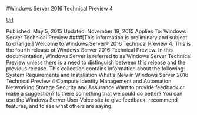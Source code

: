 #Windows Server 2016 Technical Preview 4

[Url](https://int.technet.microsoft.com/en-us/library/mt126143.aspx)

Published: May 5, 2015
Updated: November 19, 2015
Applies To: Windows Server Technical Preview
####[This information is preliminary and subject to change.]
Welcome to Windows Server® 2016 Technical Preview 4.
This is the fourth release of Windows Server 2016 Technical Preview. In this documentation, Windows Server is referred to as Windows Server Technical Preview unless there is a need to distinguish between this release and the previous release. This collection contains information about the following:
System Requirements and Installation
What's New in Windows Server 2016 Technical Preview 4
Compute
Identity
Management and Automation
Networking
Storage
Security and Assurance
Want to provide feedback or make a suggestion? Is there something that we could do better? You can use the Windows Server User Voice site to give feedback, recommend features, and to see what others are saying.
